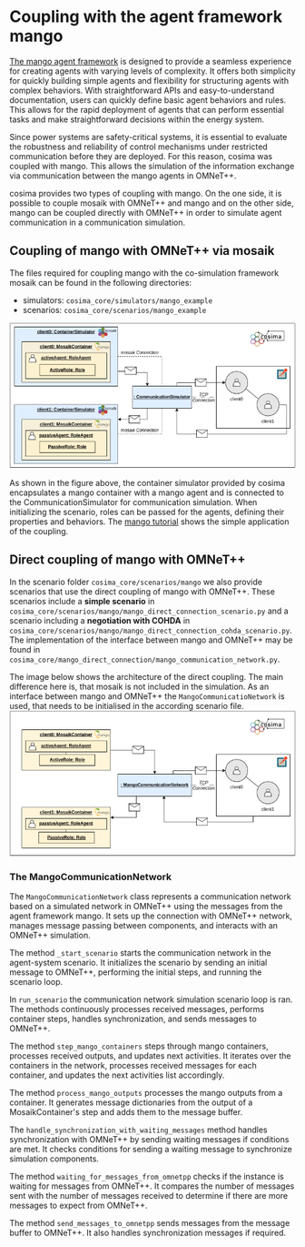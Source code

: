 # Coupling with the agent framework mango

[The mango agent framework](https://gitlab.com/mango-agents) is designed to provide a seamless experience for creating 
agents with varying levels of complexity. 
It offers both simplicity for quickly building simple agents and flexibility for structuring agents with complex behaviors.
With straightforward APIs and easy-to-understand documentation, users can quickly define basic agent behaviors and rules. 
This allows for the rapid deployment of agents that can perform essential tasks and make straightforward decisions within the energy system.

Since power systems are safety-critical systems, it is essential to evaluate the robustness and reliability of control 
mechanisms under restricted communication before they are deployed.
For this reason, cosima was coupled with mango. 
This allows the simulation of the information exchange via communication between the mango agents in OMNeT++. 

cosima provides two types of coupling with mango. On the one side, it is possible to couple mosaik with OMNeT++ and 
mango and on the other side, mango can be coupled directly with OMNeT++ in order to simulate agent communication in a
communication simulation. 

## Coupling of mango with OMNeT++ via mosaik

The files required for coupling mango with the co-simulation framework mosaik can be found in the following directories: 
- simulators: `cosima_core/simulators/mango_example`
- scenarios: `cosima_core/scenarios/mango_example`

![image](./images/architecture_mango_coupling.png)

As shown in the figure above, the container simulator provided by cosima encapsulates a mango container with a mango agent
and is connected to the CommunicationSimulator for communication simulation. 
When initializing the scenario, roles can be passed for the agents, defining their properties and behaviors. 
The [mango tutorial](Tutorial.rst) shows the simple application of the coupling. 

## Direct coupling of mango with OMNeT++
In the scenario folder `cosima_core/scenarios/mango` we also provide scenarios that use the direct coupling of mango with
OMNeT++. These scenarios include a **simple scenario** in `cosima_core/scenarios/mango/mango_direct_connection_scenario.py`
and a scenario including a **negotiation with COHDA** in `cosima_core/scenarios/mango/mango_direct_connection_cohda_scenario.py`.
The implementation of the interface between mango and OMNeT++ may be found in 
`cosima_core/mango_direct_connection/mango_communication_network.py`.

The image below shows the architecture of the direct coupling. The main difference here is, that mosaik is not included 
in the simulation. As an interface between mango and OMNeT++ the `MangoCommunicatioNetwork` is used, that needs to be
initialised in the according scenario file. 
![image](./images/architecture_mango_direct_coupling.png)

### The MangoCommunicationNetwork
The `MangoCommunicationNetwork` class represents a communication network based on a simulated network in OMNeT++ 
using the messages from the agent framework mango. 
It sets up the connection with OMNeT++ network, manages message passing between components, 
and interacts with an OMNeT++ simulation.

The method `_start_scenario` starts the communication network in the agent-system scenario. 
It initializes the scenario by sending an initial message to OMNeT++, performing the initial steps, 
and running the scenario loop.

In `run_scenario` the communication network simulation scenario loop is ran. 
The methods continuously processes received messages, performs container steps, handles synchronization, 
and sends messages to OMNeT++.

The method `step_mango_containers` steps through mango containers, processes received outputs, 
and updates next activities. It iterates over the containers in the network, processes received messages for each 
container, and updates the next activities list accordingly.

The method `process_mango_outputs` processes the mango outputs from a container. 
It generates message dictionaries from the output of a MosaikContainer's step and adds them to the message buffer.

The `handle_synchronization_with_waiting_messages` method handles synchronization with OMNeT++ by sending waiting 
messages if conditions are met. It checks conditions for sending a waiting message to synchronize simulation components.

The method `waiting_for_messages_from_omnetpp` checks if the instance is waiting for messages from OMNeT++. 
It compares the number of messages sent with the number of messages received to determine if there 
are more messages to expect from OMNeT++.

The method `send_messages_to_omnetpp` sends messages from the message buffer to OMNeT++. 
It also handles synchronization messages if required.